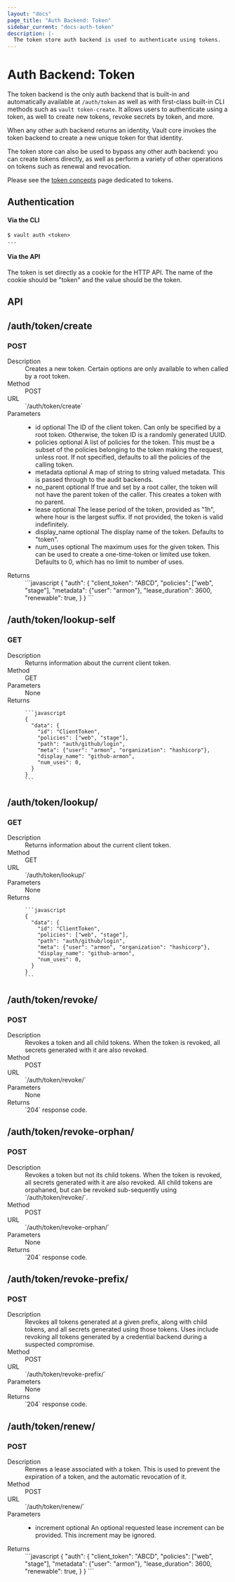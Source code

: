 ```yaml
---
layout: "docs"
page_title: "Auth Backend: Token"
sidebar_current: "docs-auth-token"
description: |-
  The token store auth backend is used to authenticate using tokens.
---
```


# Auth Backend: Token

The token backend is the only auth backend that is built-in and
automatically available at `/auth/token` as well as with first-class
built-in CLI methods such as `vault token-create`. It allows users to
authenticate using a token, as well to create new tokens, revoke
secrets by token, and more.

When any other auth backend returns an identity, Vault core invokes the
token backend to create a new unique token for that identity.

The token store can also be used to bypass any other auth backend:
you can create tokens directly, as well as perform a variety of other
operations on tokens such as renewal and revocation.

Please see the [token concepts](/docs/concepts/tokens.html) page dedicated
to tokens.

## Authentication

#### Via the CLI

```
$ vault auth <token>
...
```

#### Via the API

The token is set directly as a cookie for the HTTP API. The name
of the cookie should be "token" and the value should be the token.

## API

## /auth/token/create
### POST

<dl>
  <dt>Description</dt>
  <dd>
    Creates a new token. Certain options are only available to
    when called by a root token.
  </dd>

  <dt>Method</dt>
  <dd>POST</dd>

  <dt>URL</dt>
  <dd>`/auth/token/create`</dd>

  <dt>Parameters</dt>
  <dd>
    <ul>
      <li>
        <span class="param">id</span>
        <span class="param-flags">optional</span>
        The ID of the client token. Can only be specified by a root token.
        Otherwise, the token ID is a randomly generated UUID.
      </li>
      <li>
        <span class="param">policies</span>
        <span class="param-flags">optional</span>
        A list of policies for the token. This must be a subset of the
        policies belonging to the token making the request, unless root.
        If not specified, defaults to all the policies of the calling token.
      </li>
      <li>
        <span class="param">metadata</span>
        <span class="param-flags">optional</span>
        A map of string to string valued metadata. This is passed through
        to the audit backends.
      </li>
      <li>
        <span class="param">no_parent</span>
        <span class="param-flags">optional</span>
        If true and set by a root caller, the token will not have the
        parent token of the caller. This creates a token with no parent.
      </li>
      <li>
        <span class="param">lease</span>
        <span class="param-flags">optional</span>
        The lease period of the token, provided as "1h", where hour is
        the largest suffix. If not provided, the token is valid indefinitely.
      </li>
      <li>
        <span class="param">display_name</span>
        <span class="param-flags">optional</span>
        The display name of the token. Defaults to "token".
      </li>
      <li>
        <span class="param">num_uses</span>
        <span class="param-flags">optional</span>
        The maximum uses for the given token. This can be used to create
        a one-time-token or limited use token. Defaults to 0, which has
        no limit to number of uses.
      </li>
    </ul>
  </dd>

  <dt>Returns</dt>
  <dd>
      ```javascript
    {
      "auth": {
          "client_token": "ABCD",
          "policies": ["web", "stage"],
          "metadata": {"user": "armon"},
          "lease_duration": 3600,
          "renewable": true,
      }
    }
    ```
  </dd>
</dl>

## /auth/token/lookup-self
### GET

<dl>
  <dt>Description</dt>
  <dd>
    Returns information about the current client token.
  </dd>

  <dt>Method</dt>
  <dd>GET</dd>

  <dt>Parameters</dt>
  <dd>
    None
  </dd>

  <dt>Returns</dt>
  <dd>

    ```javascript
    {
      "data": {
        "id": "ClientToken",
        "policies": ["web", "stage"],
        "path": "auth/github/login",
        "meta": {"user": "armon", "organization": "hashicorp"},
        "display_name": "github-armon",
        "num_uses": 0,
      }
    }
    ```
  </dd>
</dl>

## /auth/token/lookup/
### GET

<dl>
  <dt>Description</dt>
  <dd>
    Returns information about the current client token.
  </dd>

  <dt>Method</dt>
  <dd>GET</dd>

  <dt>URL</dt>
  <dd>`/auth/token/lookup/<token>`</dd>

  <dt>Parameters</dt>
  <dd>
    None
  </dd>

  <dt>Returns</dt>
  <dd>

    ```javascript
    {
      "data": {
        "id": "ClientToken",
        "policies": ["web", "stage"],
        "path": "auth/github/login",
        "meta": {"user": "armon", "organization": "hashicorp"},
        "display_name": "github-armon",
        "num_uses": 0,
      }
    }
    ```
  </dd>
</dl>


## /auth/token/revoke/
### POST

<dl>
  <dt>Description</dt>
  <dd>
    Revokes a token and all child tokens. When the token is revoked,
    all secrets generated with it are also revoked.
  </dd>

  <dt>Method</dt>
  <dd>POST</dd>

  <dt>URL</dt>
  <dd>`/auth/token/revoke/<token>`</dd>

  <dt>Parameters</dt>
  <dd>
    None
  </dd>

  <dt>Returns</dt>
  <dd>`204` response code.
  </dd>
</dl>

## /auth/token/revoke-orphan/
### POST

<dl>
  <dt>Description</dt>
  <dd>
    Revokes a token but not its child tokens. When the token is revoked,
    all secrets generated with it are also revoked. All child tokens
    are orpahaned, but can be revoked sub-sequently using `/auth/token/revoke/`.
  </dd>

  <dt>Method</dt>
  <dd>POST</dd>

  <dt>URL</dt>
  <dd>`/auth/token/revoke-orphan/<token>`</dd>

  <dt>Parameters</dt>
  <dd>
    None
  </dd>

  <dt>Returns</dt>
  <dd>`204` response code.
  </dd>
</dl>

## /auth/token/revoke-prefix/
### POST

<dl>
  <dt>Description</dt>
  <dd>
    Revokes all tokens generated at a given prefix, along with child tokens,
    and all secrets generated using those tokens. Uses include revoking all
    tokens generated by a credential backend during a suspected compromise.
  </dd>

  <dt>Method</dt>
  <dd>POST</dd>

  <dt>URL</dt>
  <dd>`/auth/token/revoke-prefix/<prefix>`</dd>

  <dt>Parameters</dt>
  <dd>
    None
  </dd>

  <dt>Returns</dt>
  <dd>`204` response code.
  </dd>
</dl>

## /auth/token/renew/
### POST

<dl>
  <dt>Description</dt>
  <dd>
    Renews a lease associated with a token. This is used to prevent
    the expiration of a token, and the automatic revocation of it.
  </dd>

  <dt>Method</dt>
  <dd>POST</dd>

  <dt>URL</dt>
  <dd>`/auth/token/renew/<token>`</dd>

  <dt>Parameters</dt>
  <dd>
    <ul>
      <li>
        <span class="param">increment</span>
        <span class="param-flags">optional</span>
            An optional requested lease increment can be provided. This
            increment may be ignored.
      </li>
    </ul>
  </dd>

  <dt>Returns</dt>
  <dd>
      ```javascript
    {
      "auth": {
          "client_token": "ABCD",
          "policies": ["web", "stage"],
          "metadata": {"user": "armon"},
          "lease_duration": 3600,
          "renewable": true,
      }
    }
    ```
  </dd>
</dl>

